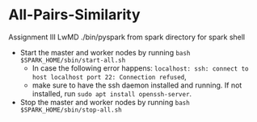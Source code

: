 # All-Pairs-Similarity
Assignment III LwMD
./bin/pyspark from spark directory for spark shell

- Start the master and worker nodes by running `bash $SPARK_HOME/sbin/start-all.sh`
    - In case the following error happens: `localhost: ssh: connect to host localhost port 22: Connection refused`,
    - make sure to have the ssh daemon installed and running. If not installed, run `sudo apt install openssh-server`.
- Stop the master and worker nodes by running `bash $SPARK_HOME/sbin/stop-all.sh`